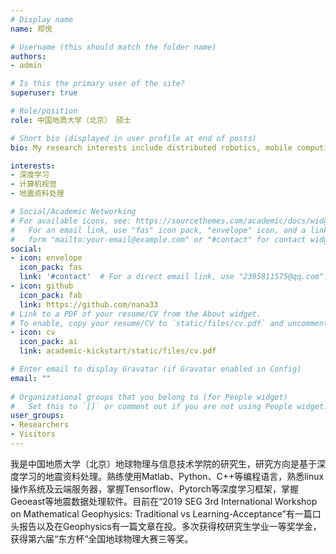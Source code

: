 ```yaml
---
# Display name
name: 郑悦

# Username (this should match the folder name)
authors:
- admin

# Is this the primary user of the site?
superuser: true

# Role/position
role: 中国地质大学（北京） 硕士

# Short bio (displayed in user profile at end of posts)
bio: My research interests include distributed robotics, mobile computing and programmable matter.

interests:
- 深度学习
- 计算机视觉
- 地震资料处理

# Social/Academic Networking
# For available icons, see: https://sourcethemes.com/academic/docs/widgets/#icons
#   For an email link, use "fas" icon pack, "envelope" icon, and a link in the
#   form "mailto:your-email@example.com" or "#contact" for contact widget.
social:
- icon: envelope
  icon_pack: fas
  link: '#contact'  # For a direct email link, use "2395811575@qq.com".
- icon: github
  icon_pack: fab
  link: https://github.com/nana33
# Link to a PDF of your resume/CV from the About widget.
# To enable, copy your resume/CV to `static/files/cv.pdf` and uncomment the lines below.  
- icon: cv
  icon_pack: ai
  link: academic-kickstart/static/files/cv.pdf

# Enter email to display Gravatar (if Gravatar enabled in Config)
email: ""
  
# Organizational groups that you belong to (for People widget)
#   Set this to `[]` or comment out if you are not using People widget.  
user_groups:
- Researchers
- Visitors
---
```


我是中国地质大学（北京）地球物理与信息技术学院的研究生，研究方向是基于深度学习的地震资料处理。熟练使用Matlab、Python、C++等编程语言，熟悉linux操作系统及云端服务器，掌握Tensorflow、Pytorch等深度学习框架，掌握Geoeast等地震数据处理软件。目前在“2019 SEG 3rd International Workshop on Mathematical Geophysics: Traditional vs Learning-Acceptance”有一篇口头报告以及在Geophysics有一篇文章在投。多次获得校研究生学业一等奖学金，获得第六届“东方杯”全国地球物理大赛三等奖。 
